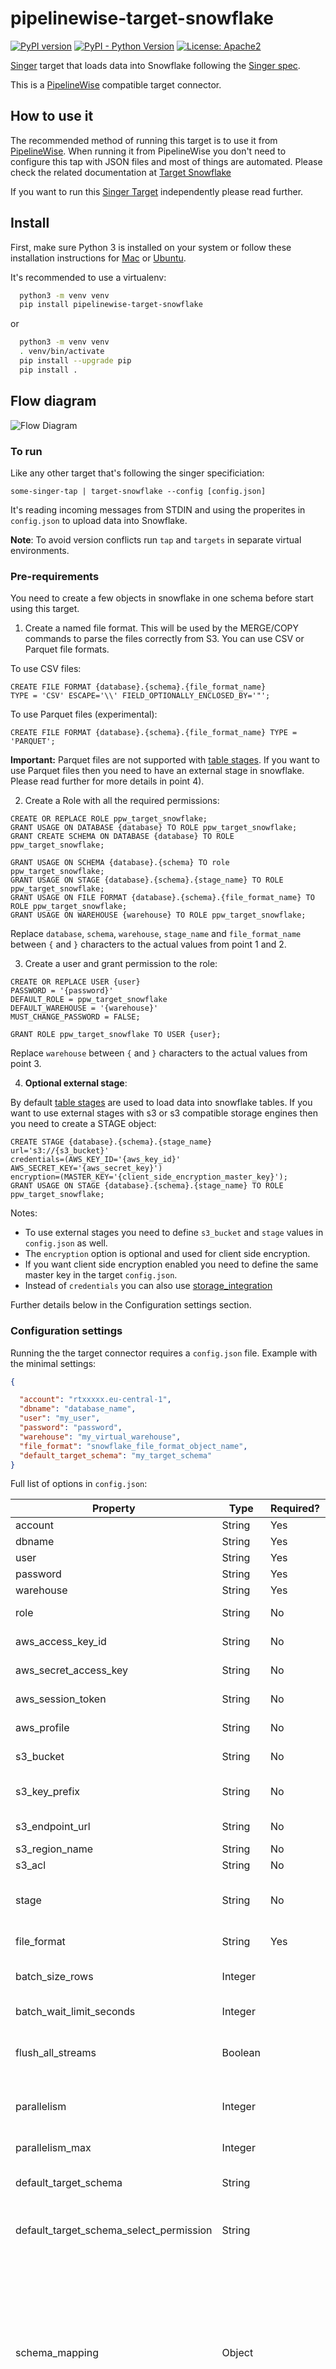 # pipelinewise-target-snowflake

[![PyPI version](https://badge.fury.io/py/pipelinewise-target-snowflake.svg)](https://badge.fury.io/py/pipelinewise-target-snowflake)
[![PyPI - Python Version](https://img.shields.io/pypi/pyversions/pipelinewise-target-snowflake.svg)](https://pypi.org/project/pipelinewise-target-snowflake/)
[![License: Apache2](https://img.shields.io/badge/License-Apache2-yellow.svg)](https://opensource.org/licenses/Apache-2.0)

[Singer](https://www.singer.io/) target that loads data into Snowflake following the [Singer spec](https://github.com/singer-io/getting-started/blob/master/docs/SPEC.md).

This is a [PipelineWise](https://transferwise.github.io/pipelinewise) compatible target connector.

## How to use it

The recommended method of running this target is to use it from [PipelineWise](https://transferwise.github.io/pipelinewise). When running it from PipelineWise you don't need to configure this tap with JSON files and most of things are automated. Please check the related documentation at [Target Snowflake](https://transferwise.github.io/pipelinewise/connectors/targets/snowflake.html)

If you want to run this [Singer Target](https://singer.io) independently please read further.

## Install

First, make sure Python 3 is installed on your system or follow these
installation instructions for [Mac](http://docs.python-guide.org/en/latest/starting/install3/osx/) or
[Ubuntu](https://www.digitalocean.com/community/tutorials/how-to-install-python-3-and-set-up-a-local-programming-environment-on-ubuntu-16-04).

It's recommended to use a virtualenv:

```bash
  python3 -m venv venv
  pip install pipelinewise-target-snowflake
```

or

```bash
  python3 -m venv venv
  . venv/bin/activate
  pip install --upgrade pip
  pip install .
```

## Flow diagram

![Flow Diagram](flow-diagram.jpg)

### To run

Like any other target that's following the singer specificiation:

`some-singer-tap | target-snowflake --config [config.json]`

It's reading incoming messages from STDIN and using the properites in `config.json` to upload data into Snowflake.

**Note**: To avoid version conflicts run `tap` and `targets` in separate virtual environments.

### Pre-requirements

You need to create a few objects in snowflake in one schema before start using this target.

1. Create a named file format. This will be used by the MERGE/COPY commands to parse the files correctly from S3. You can use CSV or Parquet file formats.

To use CSV files:
```
CREATE FILE FORMAT {database}.{schema}.{file_format_name}
TYPE = 'CSV' ESCAPE='\\' FIELD_OPTIONALLY_ENCLOSED_BY='"';
```

To use Parquet files (experimental):

```
CREATE FILE FORMAT {database}.{schema}.{file_format_name} TYPE = 'PARQUET';
```

**Important:** Parquet files are not supported with [table stages](https://docs.snowflake.com/en/user-guide/data-load-local-file-system-create-stage.html#table-stages). If you want to use Parquet files then you need to have an external stage in snowflake. Please read further for more details in point 4).

2. Create a Role with all the required permissions:

```
CREATE OR REPLACE ROLE ppw_target_snowflake;
GRANT USAGE ON DATABASE {database} TO ROLE ppw_target_snowflake;
GRANT CREATE SCHEMA ON DATABASE {database} TO ROLE ppw_target_snowflake;

GRANT USAGE ON SCHEMA {database}.{schema} TO role ppw_target_snowflake;
GRANT USAGE ON STAGE {database}.{schema}.{stage_name} TO ROLE ppw_target_snowflake;
GRANT USAGE ON FILE FORMAT {database}.{schema}.{file_format_name} TO ROLE ppw_target_snowflake;
GRANT USAGE ON WAREHOUSE {warehouse} TO ROLE ppw_target_snowflake;
```

Replace `database`, `schema`, `warehouse`, `stage_name` and `file_format_name`
between `{` and `}` characters to the actual values from point 1 and 2.

3. Create a user and grant permission to the role:
```
CREATE OR REPLACE USER {user}
PASSWORD = '{password}'
DEFAULT_ROLE = ppw_target_snowflake
DEFAULT_WAREHOUSE = '{warehouse}'
MUST_CHANGE_PASSWORD = FALSE;

GRANT ROLE ppw_target_snowflake TO USER {user};
```

Replace `warehouse` between `{` and `}` characters to the actual values from point 3.

4. **Optional external stage**:

By default [table stages](https://docs.snowflake.com/en/user-guide/data-load-local-file-system-create-stage.html#table-stages) are used to load data into snowflake tables. If you want to use external stages with s3 or s3 compatible storage engines then you need to create a STAGE object:

```
CREATE STAGE {database}.{schema}.{stage_name}
url='s3://{s3_bucket}'
credentials=(AWS_KEY_ID='{aws_key_id}' AWS_SECRET_KEY='{aws_secret_key}')
encryption=(MASTER_KEY='{client_side_encryption_master_key}');
GRANT USAGE ON STAGE {database}.{schema}.{stage_name} TO ROLE ppw_target_snowflake;
```

Notes:
* To use external stages you need to define `s3_bucket` and `stage` values in `config.json` as well.
* The `encryption` option is optional and used for client side encryption.
* If you want client side encryption enabled you need to define the same master key in the target `config.json`.
* Instead of `credentials` you can also use [storage_integration](https://docs.snowflake.com/en/sql-reference/sql/create-storage-integration.html)

Further details below in the Configuration settings section.

### Configuration settings

Running the the target connector requires a `config.json` file. Example with the minimal settings:

   ```json
   {

     "account": "rtxxxxx.eu-central-1",
     "dbname": "database_name",
     "user": "my_user",
     "password": "password",
     "warehouse": "my_virtual_warehouse",
     "file_format": "snowflake_file_format_object_name",
     "default_target_schema": "my_target_schema"
   }
   ```

Full list of options in `config.json`:

| Property                            | Type    | Required?  | Description                                                   |
|-------------------------------------|---------|------------|---------------------------------------------------------------|
| account                             | String  | Yes        | Snowflake account name (i.e. rtXXXXX.eu-central-1)            |
| dbname                              | String  | Yes        | Snowflake Database name                                       |
| user                                | String  | Yes        | Snowflake User                                                |
| password                            | String  | Yes        | Snowflake Password                                            |
| warehouse                           | String  | Yes        | Snowflake virtual warehouse name                              |
| role                                | String  | No         | Snowflake role to use. If not defined then the user's default role will be used |
| aws_access_key_id                   | String  | No         | S3 Access Key Id. If not provided, `AWS_ACCESS_KEY_ID` environment variable or IAM role will be used |
| aws_secret_access_key               | String  | No         | S3 Secret Access Key. If not provided, `AWS_SECRET_ACCESS_KEY` environment variable or IAM role will be used |
| aws_session_token                   | String  | No         | AWS Session token. If not provided, `AWS_SESSION_TOKEN` environment variable will be used |
| aws_profile                         | String  | No         | AWS profile name for profile based authentication. If not provided, `AWS_PROFILE` environment variable will be used. |
| s3_bucket                           | String  | No         | S3 Bucket name. Required if to use S3 External stage. When this is defined then `stage` has to be defined as well. |
| s3_key_prefix                       | String  | No         | (Default: None) A static prefix before the generated S3 key names. Using prefixes you can upload files into specific directories in the S3 bucket. |
| s3_endpoint_url                     | String  | No         | The complete URL to use for the constructed client. This is allowing to use non-native s3 account. |
| s3_region_name                      | String  | No         | Default region when creating new connections |
| s3_acl                              | String  | No         | S3 ACL name to set on the uploaded files                                                   |
| stage                               | String  | No         | Named external stage name created at pre-requirements section. Has to be a fully qualified name including the schema name. If not specified, table internal stage are used. When this is defined then `s3_bucket` has to be defined as well. |
| file_format                         | String  | Yes        | Named file format name created at pre-requirements section. Has to be a fully qualified name including the schema name. |
| batch_size_rows                     | Integer |            | (Default: 100000) Maximum number of rows in each batch. At the end of each batch, the rows in the batch are loaded into Snowflake. |
| batch_wait_limit_seconds            | Integer |            | (Default: None) Maximum time to wait for batch to reach `batch_size_rows`. |
| flush_all_streams                   | Boolean |            | (Default: False) Flush and load every stream into Snowflake when one batch is full. Warning: This may trigger the COPY command to use files with low number of records, and may cause performance problems. |
| parallelism                         | Integer |            | (Default: 0) The number of threads used to flush tables. 0 will create a thread for each stream, up to parallelism_max. -1 will create a thread for each CPU core. Any other positive number will create that number of threads, up to parallelism_max. |
| parallelism_max                     | Integer |            | (Default: 16) Max number of parallel threads to use when flushing tables. |
| default_target_schema               | String  |            | Name of the schema where the tables will be created, **without** database prefix. If `schema_mapping` is not defined then every stream sent by the tap is loaded into this schema.    |
| default_target_schema_select_permission | String  |            | Grant USAGE privilege on newly created schemas and grant SELECT privilege on newly created tables to a specific role or a list of roles. If `schema_mapping` is not defined then every stream sent by the tap is granted accordingly.   |
| schema_mapping                      | Object  |            | Useful if you want to load multiple streams from one tap to multiple Snowflake schemas.<br><br>If the tap sends the `stream_id` in `<schema_name>-<table_name>` format then this option overwrites the `default_target_schema` value. Note, that using `schema_mapping` you can overwrite the `default_target_schema_select_permission` value to grant SELECT permissions to different groups per schemas or optionally you can create indices automatically for the replicated tables.<br><br> **Note**: This is an experimental feature and recommended to use via PipelineWise YAML files that will generate the object mapping in the right JSON format. For further info check a [PipelineWise YAML Example]
| disable_table_cache                 | Boolean |            | (Default: False) By default the connector caches the available table structures in Snowflake at startup. In this way it doesn't need to run additional queries when ingesting data to check if altering the target tables is required. With `disable_table_cache` option you can turn off this caching. You will always see the most recent table structures but will cause an extra query runtime. |
| client_side_encryption_master_key   | String  |            | (Default: None) When this is defined, Client-Side Encryption is enabled. The data in S3 will be encrypted, No third parties, including Amazon AWS and any ISPs, can see data in the clear. Snowflake COPY command will decrypt the data once it's in Snowflake. The master key must be 256-bit length and must be encoded as base64 string. |
| add_metadata_columns                | Boolean |            | (Default: False) Metadata columns add extra row level information about data ingestions, (i.e. when was the row read in source, when was inserted or deleted in snowflake etc.) Metadata columns are creating automatically by adding extra columns to the tables with a column prefix `_SDC_`. The column names are following the stitch naming conventions documented at https://www.stitchdata.com/docs/data-structure/integration-schemas#sdc-columns. Enabling metadata columns will flag the deleted rows by setting the `_SDC_DELETED_AT` metadata column. Without the `add_metadata_columns` option the deleted rows from singer taps will not be recongisable in Snowflake. |
| hard_delete                         | Boolean |            | (Default: False) When `hard_delete` option is true then DELETE SQL commands will be performed in Snowflake to delete rows in tables. It's achieved by continuously checking the  `_SDC_DELETED_AT` metadata column sent by the singer tap. Due to deleting rows requires metadata columns, `hard_delete` option automatically enables the `add_metadata_columns` option as well. |
| data_flattening_max_level           | Integer |            | (Default: 0) Object type RECORD items from taps can be loaded into VARIANT columns as JSON (default) or we can flatten the schema by creating columns automatically.<br><br>When value is 0 (default) then flattening functionality is turned off. |
| primary_key_required                | Boolean |            | (Default: True) Log based and Incremental replications on tables with no Primary Key cause duplicates when merging UPDATE events. When set to true, stop loading data if no Primary Key is defined. |
| validate_records                    | Boolean |            | (Default: False) Validate every single record message to the corresponding JSON schema. This option is disabled by default and invalid RECORD messages will fail only at load time by Snowflake. Enabling this option will detect invalid records earlier but could cause performance degradation. |
| temp_dir                            | String  |            | (Default: platform-dependent) Directory of temporary files with RECORD messages. |
| no_compression                      | Boolean |            | (Default: False) Generate uncompressed files when loading to Snowflake. Normally, by default GZIP compressed files are generated. |
| query_tag                           | String  |            | (Default: None) Optional string to tag executed queries in Snowflake. Replaces tokens `{{database}}`, `{{schema}}` and `{{table}}` with the appropriate values. The tags are displayed in the output of the Snowflake `QUERY_HISTORY`, `QUERY_HISTORY_BY_*` functions. |
| archive_load_files                  | Boolean |            | (Default: False) When enabled, the files loaded to Snowflake will also be stored in `archive_load_files_s3_bucket` under the key `/{archive_load_files_s3_prefix}/{schema_name}/{table_name}/`. All archived files will have `tap`, `schema`, `table` and `archived-by` as S3 metadata keys. When incremental replication is used, the archived files will also have the following S3 metadata keys: `incremental-key`, `incremental-key-min` and `incremental-key-max`. 
| adjust_timestamps                   | Boolean |            | (Default: True) When set to false, bypasses the checking of timestamp and time values and setting them to the MAX values in Snowflake. This is useful if incoming data values are definitely date/time/datetime values and no parse testing is required.
| archive_load_files_s3_prefix        | String  |            | (Default: "archive") When `archive_load_files` is enabled, the archived files will be placed in the archive S3 bucket under this prefix.
| archive_load_files_s3_bucket        | String  |            | (Default: Value of `s3_bucket`) When `archive_load_files` is enabled, the archived files will be placed in this bucket.

### To run tests:

1. Define the environment variables that are required to run the tests by creating a `.env` file in `tests/integration`, or by exporting the variables below.
```
  export TARGET_SNOWFLAKE_ACCOUNT=<snowflake-account-name>
  export TARGET_SNOWFLAKE_DBNAME=<snowflake-database-name>
  export TARGET_SNOWFLAKE_USER=<snowflake-user>
  export TARGET_SNOWFLAKE_PASSWORD=<snowflake-password>
  export TARGET_SNOWFLAKE_WAREHOUSE=<snowflake-warehouse>
  export TARGET_SNOWFLAKE_SCHEMA=<snowflake-schema>
  export TARGET_SNOWFLAKE_AWS_ACCESS_KEY=<aws-access-key-id>
  export TARGET_SNOWFLAKE_AWS_SECRET_ACCESS_KEY=<aws-access-secret-access-key>
  export TARGET_SNOWFLAKE_S3_ACL=<s3-target-acl>
  export TARGET_SNOWFLAKE_S3_BUCKET=<s3-external-bucket>
  export TARGET_SNOWFLAKE_S3_KEY_PREFIX=<bucket-directory>
  export TARGET_SNOWFLAKE_STAGE=<stage-object-with-schema-name>
  export TARGET_SNOWFLAKE_FILE_FORMAT_CSV=<file-format-csv-object-with-schema-name>
  export TARGET_SNOWFLAKE_FILE_FORMAT_PARQUET=<file-format-parquet-object-with-schema-name>
  export CLIENT_SIDE_ENCRYPTION_MASTER_KEY=<client_side_encryption_master_key>
```

2. Install python test dependencies in a virtual env and run unit and integration tests
```
  python3 -m venv venv
  . venv/bin/activate
  pip install --upgrade pip
  pip install .[test]
```

3. To run unit tests:
```
  pytest tests/unit
```

4. To run integration tests:
```
  pytest tests/integration
```

### To run pylint:

1. Install python dependencies and run python linter
```
  python3 -m venv venv
  . venv/bin/activate
  pip install --upgrade pip
  pip install .[test]
  pylint target_snowflake
```

## License

Apache License Version 2.0

See [LICENSE](LICENSE) to see the full text.
